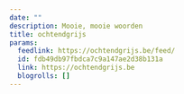 ```yaml
---
date: ""
description: Mooie, mooie woorden
title: ochtendgrijs
params:
  feedlink: https://ochtendgrijs.be/feed/
  id: fdb49db97fbdca7c9a147ae2d38b131a
  link: https://ochtendgrijs.be
  blogrolls: []
---
```

